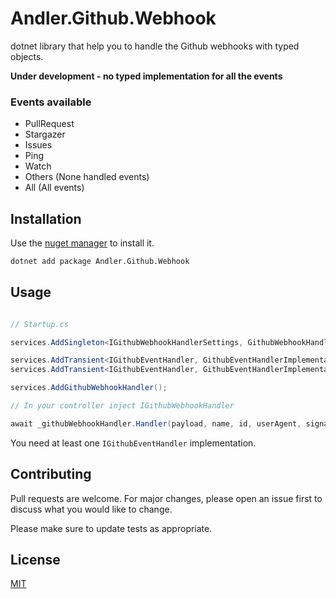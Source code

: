 # Andler.Github.Webhook

dotnet library that help you to handle the Github webhooks with typed objects.

**Under development - no typed implementation for all the events**

### Events available

- PullRequest
- Stargazer
- Issues
- Ping
- Watch
- Others (None handled events)
- All (All events)

## Installation

Use the [nuget manager](https://www.nuget.org/packages/Andler.Github.Webhook/) to install it.

```bash
dotnet add package Andler.Github.Webhook
```

## Usage

```csharp

// Startup.cs

services.AddSingleton<IGithubWebhookHandlerSettings, GithubWebhookHandlerSettingsImplementation>();

services.AddTransient<IGithubEventHandler, GithubEventHandlerImplementation1>();
services.AddTransient<IGithubEventHandler, GithubEventHandlerImplementation2>();

services.AddGithubWebhookHandler();

// In your controller inject IGithubWebhookHandler

await _githubWebhookHandler.Handler(payload, name, id, userAgent, signature);

```

You need at least one `IGithubEventHandler` implementation. 

## Contributing
Pull requests are welcome. For major changes, please open an issue first to discuss what you would like to change.

Please make sure to update tests as appropriate.

## License
[MIT](https://github.com/andxpto/andler-github-webhook/blob/master/LICENSE)
